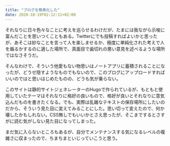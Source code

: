 ```yaml
---
title: "ブログを簡素化した"
date: 2020-10-19T02:12:11+02:00
---
```


それなりに日々色々なことに考えを巡らせるわけだが、たまには我ながら示唆に富んだことを思いつくこともある。Twitterにでも投稿すればよいかと思ったが、あそこは妙なことを言って人を楽しませるか、極度に単純化された考えで人を煽るかするのに適した場所で、真面目で歯切れの悪い意見を述べるような場所ではなさそうだ。

そんなわけで、そういう他愛もない物思いはノートアプリに蓄積されることになったが、どうせ隠すようなものでもないので、このブログにアップロードすればいいのではと思いはじめたものの、どうも気が乗らない。

このサイトは静的サイトジェネレーターのHugoで作られているが、もともと使用していたテーマはそれなりに格好の良いもので、格好が良いとそれなりに意気込んだものを書きたくなる。でも、実際は乱雑なテキストの保存場所にしたいのだから、そういう見た目に変えてみることにした。思い切って変えたので、何か壊したかもしれない。CSS無しでもいいかとさえ思ったが、そこまでするとさすがに読む気がしない見た目になってしまった。

まだ気に入らないところもあるが、自分でメンテナンスする気になるレベルの複雑さに収まったので、ちまちまといじっていこうと思う。